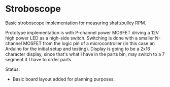 # Stroboscope
Basic stroboscope implementation for measuring shaft/pulley RPM.

Prototype implementation is with P-channel power MOSFET driving a 12V high power LED as a high-side switch. Switching is done with a smaller N-channel MOSFET from the logic pin of a microcontroller (in this case an Arduino for the initial setup and testing). Display is going to be a 2x16 character display, since that's what I have in the parts bin, may switch to a 7 segment if I have to order parts.

Status:

- Basic board layout added for planning purposes.